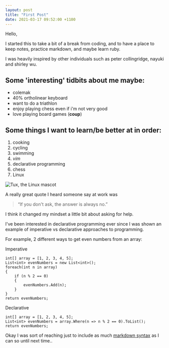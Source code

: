 ```yaml
---
layout: post
title: "First Post"
date: 2021-03-17 09:52:00 +1100
---
```

Hello, 

I started this to take a bit of a break from coding, and to have a place to keep notes, practice markdown, and maybe learn ruby. 

I was heavily inspired by other individuals such as peter collingridge, nayuki and shirley wu.

## Some 'interesting' tidbits about me maybe:

* colemak
* 40% ortholinear keyboard
* want to do a triathlon
* enjoy playing chess even if i'm not very good
* love playing board games (**coup**)

## Some things I want to learn/be better at in order:

1. cooking
2. cycling
3. swimming
4. *vim*
5. declarative programming
5. chess
6. Linux 

![Tux, the Linux mascot](https://upload.wikimedia.org/wikipedia/commons/thumb/0/09/Classic_flat_look_3D.svg/155px-Classic_flat_look_3D.svg.png)

A really great quote I heard someone say at work was 
 > “If you don't ask, the answer is always no.”

I think it changed my mindset a little bit about asking for help.

I've been interested in declarative programming ever since I was shown an example of imperative vs declarative approaches to programming.

For example, 2 different ways to get even numbers from an array:

Imperative

	int[] array = [1, 2, 3, 4, 5];
	List<int> evenNumbers = new List<int>();
	foreach(int n in array)
	{
		if (n % 2 == 0)
		{
			evenNumbers.Add(n);
		}
	}
	return evenNumbers;

Declarative

	int[] array = [1, 2, 3, 4, 5];
	List<int> evenNumbers = array.Where(n => n % 2 == 0).ToList();
	return evenNumbers;

Okay I was sort of reaching just to include as much [markdown syntax](https://www.markdownguide.org/basic-syntax/) as I can so until next time..
